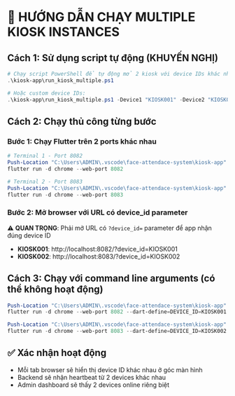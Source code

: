 # 🚀 HƯỚNG DẪN CHẠY MULTIPLE KIOSK INSTANCES

## Cách 1: Sử dụng script tự động (KHUYẾN NGHỊ)
```powershell
# Chạy script PowerShell để tự động mở 2 kiosk với device IDs khác nhau
.\kiosk-app\run_kiosk_multiple.ps1

# Hoặc custom device IDs:
.\kiosk-app\run_kiosk_multiple.ps1 -Device1 "KIOSK001" -Device2 "KIOSK002"
```

## Cách 2: Chạy thủ công từng bước

### Bước 1: Chạy Flutter trên 2 ports khác nhau
```powershell
# Terminal 1 - Port 8082
Push-Location "C:\Users\ADMIN\.vscode\face-attendace-system\kiosk-app"
flutter run -d chrome --web-port 8082

# Terminal 2 - Port 8083  
Push-Location "C:\Users\ADMIN\.vscode\face-attendace-system\kiosk-app"
flutter run -d chrome --web-port 8083
```

### Bước 2: Mở browser với URL có device_id parameter
⚠️ **QUAN TRỌNG**: Phải mở URL có `?device_id=` parameter để app nhận đúng device ID
- **KIOSK001**: http://localhost:8082/?device_id=KIOSK001
- **KIOSK002**: http://localhost:8083/?device_id=KIOSK002

## Cách 3: Chạy với command line arguments (có thể không hoạt động)
```powershell
Push-Location "C:\Users\ADMIN\.vscode\face-attendace-system\kiosk-app"
flutter run -d chrome --web-port 8082 --dart-define=DEVICE_ID=KIOSK001 --web-browser-flag="--new-window" --web-browser-flag="--app=http://localhost:8082?device_id=KIOSK001"

Push-Location "C:\Users\ADMIN\.vscode\face-attendace-system\kiosk-app"
flutter run -d chrome --web-port 8083 --dart-define=DEVICE_ID=KIOSK002 --web-browser-flag="--new-window" --web-browser-flag="--app=http://localhost:8083?device_id=KIOSK002"
```

## ✅ Xác nhận hoạt động
- Mỗi tab browser sẽ hiển thị device ID khác nhau ở góc màn hình
- Backend sẽ nhận heartbeat từ 2 devices khác nhau
- Admin dashboard sẽ thấy 2 devices online riêng biệt



